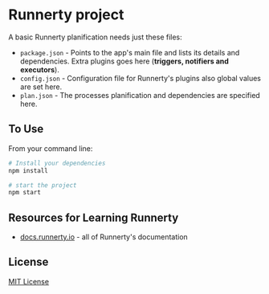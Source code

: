 # Runnerty project

A basic Runnerty planification needs just these files:

- `package.json` - Points to the app's main file and lists its details and dependencies. Extra plugins goes here (**triggers, notifiers and executors**).
- `config.json` - Configuration file for Runnerty's plugins also global values are set here.
- `plan.json` - The processes planification and dependencies are specified here.


## To Use

From your command line:

```bash
# Install your dependencies
npm install
```

```bash
# start the project
npm start
```

## Resources for Learning Runnerty

- [docs.runnerty.io](https://docs.runnerty.io) - all of Runnerty's documentation

## License

[MIT License](LICENSE)
